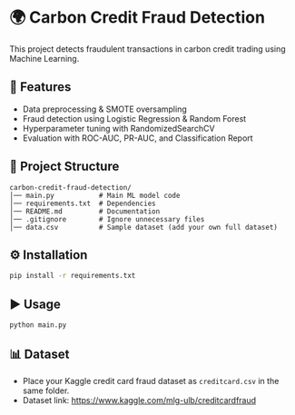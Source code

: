 # 🌍 Carbon Credit Fraud Detection

This project detects fraudulent transactions in carbon credit trading using Machine Learning.

## 🚀 Features
- Data preprocessing & SMOTE oversampling
- Fraud detection using Logistic Regression & Random Forest
- Hyperparameter tuning with RandomizedSearchCV
- Evaluation with ROC-AUC, PR-AUC, and Classification Report

## 📂 Project Structure
```
carbon-credit-fraud-detection/
│── main.py           # Main ML model code
│── requirements.txt  # Dependencies
│── README.md         # Documentation
│── .gitignore        # Ignore unnecessary files
│── data.csv          # Sample dataset (add your own full dataset)
```

## ⚙️ Installation
```bash
pip install -r requirements.txt
```

## ▶️ Usage
```bash
python main.py
```

## 📊 Dataset
- Place your Kaggle credit card fraud dataset as `creditcard.csv` in the same folder.
- Dataset link: https://www.kaggle.com/mlg-ulb/creditcardfraud
